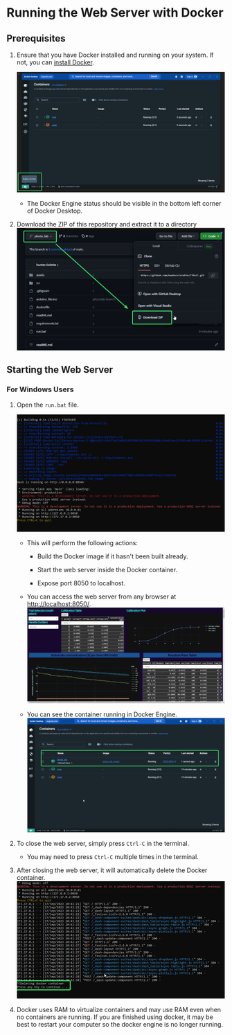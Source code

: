 # Running the Web Server with Docker

## Prerequisites

1. Ensure that you have Docker installed and running on your system. If not, you can [install Docker](https://docs.docker.com/engine/install/).

    ![Docker Engine Status](assets/docker_engine.png)
    
    - The Docker Engine status should be visible in the bottom left corner of Docker Desktop.

2. Download the ZIP of this repository and extract it to a directory
    ![Repo](assets/dl_repo.png)


## Starting the Web Server

### For Windows Users

1. Open the `run.bat` file.

    ![Docker Image](assets/docker_image.png)
    
    - This will perform the following actions:
    
        - Build the Docker image if it hasn't been built already.
        
        - Start the web server inside the Docker container.
        
        - Expose port 8050 to localhost.
        
    - You can access the web server from any browser at [http://localhost:8050/](http://localhost:8050/).
    ![Docker Webserver](assets/webserver.png)
    
    - You can see the container running in Docker Engine.
    ![Docker Containers](assets/containers.png)


2. To close the web server, simply press `Ctrl-C` in the terminal.

    - You may need to press `Ctrl-C` multiple times in the terminal.

3. After closing the web server, it will automatically delete the Docker container.
    ![Ctrl-C](assets/ctrlC.png)

4. Docker uses RAM to virtualize containers and may use RAM even when no containers are running. If you are finished using docker, it may be best to restart your computer so the docker engine is no longer running. 
